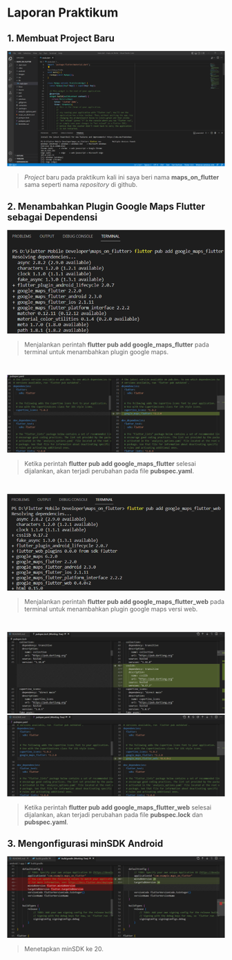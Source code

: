 # Laporan Praktikum

## 1. Membuat Project Baru
![sreenshot](images/project_baru_maps.png)
> _Project_ baru pada praktikum kali ini saya beri nama **maps_on_flutter** sama seperti nama _repository_ di github.

## 2. Menambahkan Plugin Google Maps Flutter sebagai Dependensi 
![sreenshot](images/flutter_pub.png)
> Menjalankan perintah **flutter pub add google_maps_flutter** pada terminal untuk menambahkan plugin google maps.
<br>

![sreenshot](images/perubahan_pubspec.yaml.png)
> Ketika perintah **flutter pub add google_maps_flutter** selesai dijalankan, akan terjadi perubahan pada file **pubspec.yaml**.
<br>

![sreenshot](images/flutter_pub_web.png)
> Menjalankan perintah **flutter pub add google_maps_flutter_web** pada terminal untuk menambahkan plugin google maps versi web.
<br>

![sreenshot](images/perubahan_pubspec.lock.png)
![sreenshot](images/perubahan_pubspec.yaml_2.png)
> Ketika perintah **flutter pub add google_maps_flutter_web** selesai dijalankan, akan terjadi perubahan pada file **pubspec.lock** dan **pubspec.yaml**.

## 3. Mengonfigurasi minSDK Android
![sreenshot](images/min_sdk_android.png)
> Menetapkan minSDK ke 20.